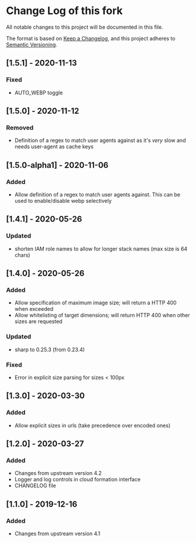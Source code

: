 # Change Log of this fork
All notable changes to this project will be documented in this file.

The format is based on [Keep a Changelog](https://keepachangelog.com/en/1.0.0/),
and this project adheres to [Semantic Versioning](https://semver.org/spec/v2.0.0.html).

## [1.5.1] - 2020-11-13
### Fixed
- AUTO_WEBP toggle

## [1.5.0] - 2020-11-12
### Removed
- Definition of a regex to match user agents against as it's _very_ slow and needs
  user-agent as cache keys

## [1.5.0-alpha1] - 2020-11-06
### Added
- Allow definition of a regex to match user agents against. This can be used to enable/disable webp selectively

## [1.4.1] - 2020-05-26
### Updated
- shorten IAM role names to allow for longer stack names (max size is 64 chars)

## [1.4.0] - 2020-05-26
### Added
- Allow specification of maximum image size; will return a HTTP 400 when exceeded
- Allow whitelisting of target dimensions; will return HTTP 400 when other sizes are requested

### Updated
- sharp to 0.25.3 (from 0.23.4)

### Fixed
- Error in explicit size parsing for sizes < 100px

## [1.3.0] - 2020-03-30
### Added
- Allow explicit sizes in urls (take precedence over encoded ones)

## [1.2.0] - 2020-03-27
### Added
- Changes from upstream version 4.2
- Logger and log controls in cloud formation interface
- CHANGELOG file

## [1.1.0] - 2019-12-16
### Added
- Changes from upstream version 4.1
